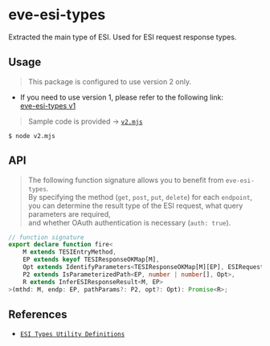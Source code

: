 # eve-esi-types
Extracted the main type of ESI. Used for ESI request response types.

## Usage

> This package is configured to use version 2 only.

  + If you need to use version 1, please refer to the following link:  
    [eve-esi-types v1](https://github.com/jeffy-g/eve-esi-types/tree/version-1.x)


> Sample code is provided -> [`v2.mjs`](./v2.mjs)

```shell
$ node v2.mjs
```
## API

> The following function signature allows you to benefit from `eve-esi-types`.  
> By specifying the method (`get`, `post`, `put`, `delete`) for each `endpoint`,  
> you can determine the result type of the ESI request, what query parameters are required,  
> and whether OAuth authentication is necessary (`auth: true`).

```ts
// function signature
export declare function fire<
    M extends TESIEntryMethod,
    EP extends keyof TESIResponseOKMap[M],
    Opt extends IdentifyParameters<TESIResponseOKMap[M][EP], ESIRequestOptions>,
    P2 extends IsParameterizedPath<EP, number | number[], Opt>,
    R extends InferESIResponseResult<M, EP>
>(mthd: M, endp: EP, pathParams?: P2, opt?: Opt): Promise<R>;
```


## References

- [`ESI Types Utility Definitions`](./esi-types-util.md)
